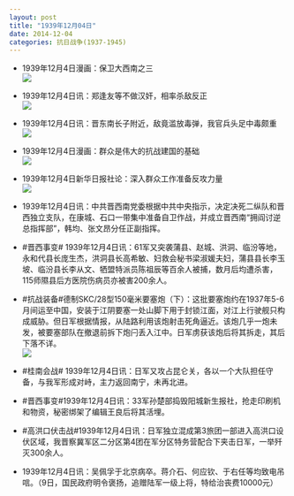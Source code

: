 ```yaml
---
layout: post
title: "1939年12月04日"
date: 2014-12-04
categories: 抗日战争(1937-1945)
---
```


<meta name="referrer" content="no-referrer" />

- 1939年12月4日漫画：保卫大西南之三 <br/><img src="https://ww1.sinaimg.cn/large/aca367d8jw1emy1lyteb8j20or0p2guy.jpg" />

- 1939年12月4日讯：郑逢友等不做汉奸，相率杀敌反正 <br/><img src="https://ww1.sinaimg.cn/large/aca367d8jw1emxzw9l3jgj209g05ymxh.jpg" />

- 1939年12月4日讯：晋东南长子附近，敌竟滥放毒弹，我官兵头足中毒颇重 <br/><img src="https://ww1.sinaimg.cn/large/aca367d8jw1emxy7ke8j3j208t0bl74z.jpg" />

- 1939年12月4日漫画：群众是伟大的抗战建国的基础 <br/><img src="https://ww1.sinaimg.cn/large/aca367d8jw1emxwf21yojj20dp0d3ab6.jpg" />

- 1939年12月4日新华日报社论：深入群众工作准备反攻力量 <br/><img src="https://ww3.sinaimg.cn/large/aca367d8jw1emxpikwb5rj211g0htjy0.jpg" />

- 1939年12月4日讯：中共晋西南党委根据中共中央指示，决定决死二纵队和晋西独立支队，在康城、石口一带集中准备自卫作战，并成立晋西南“拥阎讨逆总指挥部”，韩均、张文昂分任正副指挥。 

- #晋西事变# 1939年12月4日讯：61军又突袭蒲县、赵城、洪洞、临汾等地，永和代县长庞生杰，洪洞县长高希敏、妇救会秘书梁淑媛夫妇，蒲县县长李玉坡、临汾县长李从文、牺盟特派员陈祖辰等百余人被捕，数月后均遭杀害，115师隰县后方医院伤病员亦被害200余人。 

- #抗战装备#德制SKC/28型150毫米要塞炮（下）：这批要塞炮约在1937年5-6月间运至中国，安装于江阴要塞一处山脚下用于封锁江面，对江上行驶舰只构成威胁。但日军根据情报，从陆路利用该炮射击死角逼近。该炮几乎一炮未发，被要塞部队在撤退前拆下炮闩丢入江中。日军虏获该炮后将其拆走，其后下落不详。 <br/><img src="https://ww3.sinaimg.cn/large/aca367d8jw1emxf3ydfb6j20gg0zy79p.jpg" />

- #桂南会战# 1939年12月4日讯：日军又攻占昆仑关，各以一个大队担任守备，与我军形成对峙，主力返回南宁，未再北进。 

- #晋西事变#1939年12月4日讯：33军孙楚部捣毁阳城新生报社，抢走印刷机和物资，秘密绑架了编辑王良后将其活埋。 

- #高洪口伏击战#1939年12月4日讯：日军独立混成第3旅团一部进入高洪口设伏区域，我晋察冀军区二分区第4团在军分区特务营配合下夹击日军，一举歼灭300余人。 

- 1939年12月4日讯：吴佩孚于北京病卒。蒋介石、何应钦、于右任等均致电吊唁。（9日，国民政府明令褒扬，追赠陆军一级上将，特给治丧费10000元） 

